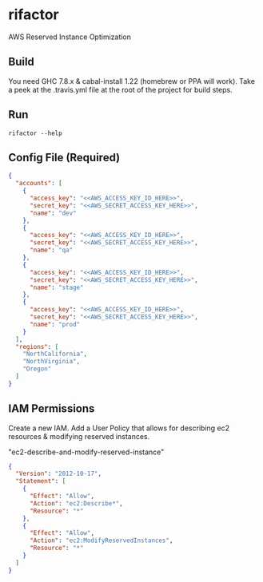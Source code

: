 # rifactor

AWS Reserved Instance Optimization

## Build

You need GHC 7.8.x & cabal-install 1.22 (homebrew or PPA will work). Take
a peek at the .travis.yml file at the root of the project for build steps.

## Run

    rifactor --help

## Config File (Required)

```json
{
  "accounts": [
    {
      "access_key": "<<AWS_ACCESS_KEY_ID_HERE>>",
      "secret_key": "<<AWS_SECRET_ACCESS_KEY_HERE>>",
      "name": "dev"
    },
    {
      "access_key": "<<AWS_ACCESS_KEY_ID_HERE>>",
      "secret_key": "<<AWS_SECRET_ACCESS_KEY_HERE>>",
      "name": "qa"
    },
    {
      "access_key": "<<AWS_ACCESS_KEY_ID_HERE>>",
      "secret_key": "<<AWS_SECRET_ACCESS_KEY_HERE>>",
      "name": "stage"
    },
    {
      "access_key": "<<AWS_ACCESS_KEY_ID_HERE>>",
      "secret_key": "<<AWS_SECRET_ACCESS_KEY_HERE>>",
      "name": "prod"
    }
  ],
  "regions": [
    "NorthCalifornia",
    "NorthVirginia",
    "Oregon"
  ]
}
```

## IAM Permissions

Create a new IAM.  Add a User Policy that allows for describing ec2
resources & modifying reserved instances.

"ec2-describe-and-modify-reserved-instance"

```json
{
  "Version": "2012-10-17",
  "Statement": [
    {
      "Effect": "Allow",
      "Action": "ec2:Describe*",
      "Resource": "*"
    },
    {
      "Effect": "Allow",
      "Action": "ec2:ModifyReservedInstances",
      "Resource": "*"
    }
  ]
}
```
